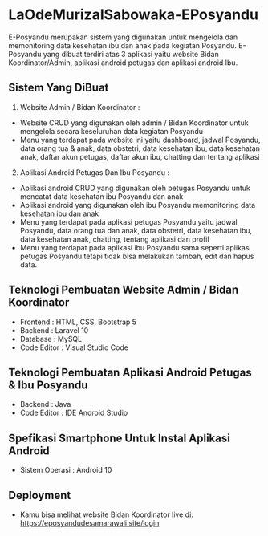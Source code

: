 # LaOdeMurizalSabowaka-EPosyandu
E-Posyandu merupakan sistem yang digunakan untuk mengelola dan memonitoring data kesehatan ibu dan anak pada kegiatan Posyandu. E-Posyandu yang dibuat terdiri atas 3 aplikasi yaitu website Bidan Koordinator/Admin, aplikasi android petugas dan aplikasi android Ibu.

## Sistem Yang DiBuat
1. Website Admin / Bidan Koordinator :
- Website CRUD yang digunakan oleh admin / Bidan Koordinator untuk mengelola secara keseluruhan data kegiatan Posyandu
- Menu yang terdapat pada website ini yaitu dashboard, jadwal Posyandu, data orang tua & anak, data obstetri, data kesehatan ibu, data kesehatan anak, daftar akun petugas, daftar akun ibu, chatting dan tentang aplikasi

2. Aplikasi Android Petugas Dan Ibu Posyandu :

- Aplikasi android CRUD yang digunakan oleh petugas Posyandu untuk mencatat data kesehatan ibu Posyandu dan anak
- Aplikasi android yang digunakan oleh ibu Posyandu memonitoring data kesehatan ibu dan anak
- Menu yang terdapat pada aplikasi petugas Posyandu yaitu jadwal Posyandu, data orang tua dan anak, data obstetri, data kesehatan ibu, data kesehatan anak, chatting, tentang aplikasi dan profil
- Menu yang terdapat pada aplikasi ibu Posyandu sama seperti aplikasi petugas Posyandu tetapi tidak bisa melakukan tambah, edit dan hapus data.

## Teknologi Pembuatan Website Admin / Bidan Koordinator
- Frontend : HTML, CSS, Bootstrap 5
- Backend : Laravel 10
- Database : MySQL
- Code Editor : Visual Studio Code

## Teknologi Pembuatan Aplikasi Android Petugas & Ibu Posyandu
- Backend : Java
- Code Editor : IDE Android Studio

## Spefikasi Smartphone Untuk Instal Aplikasi Android
- Sistem Operasi : Android 10

## Deployment
- Kamu bisa melihat website Bidan Koordinator live di: https://eposyandudesamarawali.site/login
